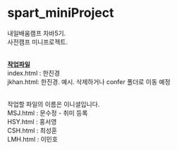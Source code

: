 # spart_miniProject

내일배움캠프 자바5기. <br>
사전캠프 미니프로젝트.
<br><br>

<ins>**작업파일**</ins> <br>
index.html : 한진경 <br>
jkhan.html: 한진경. 예시. 삭제하거나 confer 폴더로 이동 예정 <br><br>

작업할 파일의 이름은 이니셜입니다.<br>
MSJ.html : 문수정 - 취미 등록<br>
HSY.html : 홍서영 <br>
CSH.html : 최성훈 <br>
LMH.html : 이민호 
